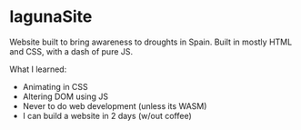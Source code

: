 # lagunaSite

Website built to bring awareness to droughts in Spain.
Built in mostly HTML and CSS, with a dash of pure JS.

What I learned:
- Animating in CSS
- Altering DOM using JS
- Never to do web development (unless its WASM)
- I can build a website in 2 days (w/out coffee)
